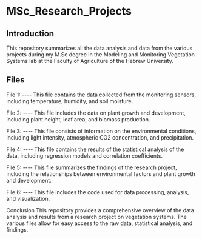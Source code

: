 # MSc_Research_Projects


## Introduction
This repository summarizes all the data analysis and data from the various projects during my M.Sc degree in the Modeling and Monitoring Vegetation Systems lab at the Faculty of Agriculture of the Hebrew University.

## Files
File 1: ----
This file contains the data collected from the monitoring sensors, including temperature, humidity, and soil moisture.

File 2: ----
This file includes the data on plant growth and development, including plant height, leaf area, and biomass production.

File 3: ----
This file consists of information on the environmental conditions, including light intensity, atmospheric CO2 concentration, and precipitation.

File 4: ----
This file contains the results of the statistical analysis of the data, including regression models and correlation coefficients.

File 5: ----
This file summarizes the findings of the research project, including the relationships between environmental factors and plant growth and development.

File 6: ----
This file includes the code used for data processing, analysis, and visualization.

Conclusion
This repository provides a comprehensive overview of the data analysis and results from a research project on vegetation systems. The various files allow for easy access to the raw data, statistical analysis, and findings.
